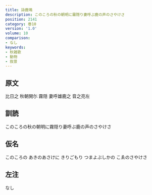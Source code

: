 ```yaml
---
title: 詠鹿鳴
description: このころの秋の朝明に霧隠り妻呼ぶ鹿の声のさやけさ
position: 2141
category: 巻10
version: '1.0'
volume: 10
comparison:
- なし
keywords:
- 秋雑歌
- 動物
- 叙景
---
```


## 原文

比日之 秋朝開尓 霧隠 妻呼雄鹿之 音之亮左

## 訓読

このころの秋の朝明に霧隠り妻呼ぶ鹿の声のさやけさ

## 仮名

このころの あきのあさけに きりごもり つまよぶしかの こゑのさやけさ

## 左注

なし
